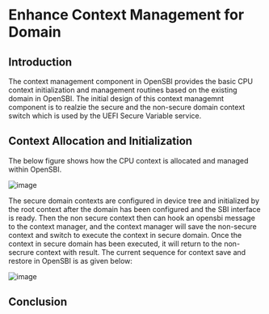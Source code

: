 Enhance Context Management for Domain
===================================================


Introduction
------------

The context management component in OpenSBI provides the basic CPU context
initialization and management routines based on the existing domain in OpenSBI. 
The initial design of this context managemnt component is to realzie the secure 
and the non-secure domain context switch which is used by the UEFI Secure Variable service.


Context Allocation and Initialization
-------------------------------------

The below figure shows how the CPU context is allocated and managed within OpenSBI. 

![image](https://github.com/Penglai-Enclave/opensbi/assets/21300636/f16cb357-6bb1-4143-b3cd-b49135c3d928)

The secure domain contexts are configured in device tree and initialized by the root context 
after the domain has been configured and the SBI interface is ready. Then the non secure context then can hook an opensbi message to the context manager, 
and the context manager will save the non-secure context and switch to execute the context in secure domain.
Once the context in secure domain has been executed, it will return to the non-secrure context with result.
The current sequence for context save and restore in OpenSBI is as given below:

![image](https://github.com/Penglai-Enclave/opensbi/assets/21300636/0a9cbba2-06e4-4453-99ca-585ddff925ea)

Conclusion
----------
